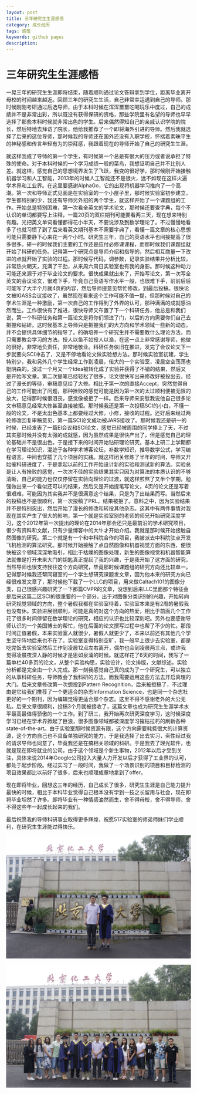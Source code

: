 ```yaml
---
layout: post
title: 三年研究生生涯感悟
category: 成长经历
tags: 感悟
keywords: github pages
description: 
---
```


# 三年研究生生涯感悟

一晃三年的研究生生涯即将结束，随着顺利通过论文答辩拿到学位，距离毕业离开母校的时间越来越近。回顾三年的研究生生活，自己非常幸运遇到自己的导师。那时候刚刚考研通过后选导师，由于本科时候在浑浑噩噩吃喝玩乐中度过，自己的成绩并不是非常出彩，所以既没有获得保研的资格，那些学院里有名望的导师也早早选择了那些本科时候就非常出色的学生。后来偶然得知自己的亲戚认识学院的院长，然后特地去拜访了院长，他给我推荐了一个即将海外引进的导师。然后我就选择了后来的这位导师，那时候我的导师还在国外还没有入职学校，怀揣着素昧平生的神秘感和传言年轻有为的崇拜感，我跟着现在的导师开始了自己的研究生生涯。

就这样我成了导师的第一个学生，有时候第一个总是有很大的压力或者说承担了特殊的使命。对于本科时候的一个学习成绩一般的菜鸟，我想证明自己并不比别人差。就这样，感觉自己的思想境界发生了飞跃，我变的很好学，那时候刚开始接触机器学习和人工智能，2013年的时候人工智能还不是很火，远不如现在这样火遍学术界和工业界。在这里要感谢AlphaGo，它的出现将机器学习推向了一个高潮。第一次和导师正式见面是在实验室的一个小屋子里，那时候实验室初步建立，学生都特别的少，我还有导师另外招的两个学生，就这样开始了一个课题组的工作。开始总是特别困难，第一次看全英文的学术论文，那时候还要查字典，每个不认识的单词都要写上注释，一篇20页的双栏期刊可能要看两三天，现在想来特别有趣。光把英文单词看懂都得花小半天，不要说涉及到数学理论了。不过慢慢地看多了也就习惯了到了后来看英文期刊基本不需要字典了，看懂一篇文章的核心思想可能只需要静下心来花一两个小时。研究生三年，自己的英语水平也间接提高了很多很多。研一的时候我们主要的工作还是应付必修课课程，而那时候我们课题组就开始了科研的任务。记得第一个研究点是导师介绍和指导的，然后相互商量一下改进的点就开始了实验的过程。那时候写代码，调参数，记录实验结果并分析比较，非常热火朝天，充满了干劲，从来周六周日实验室也有我的身影。那时候这种动力可能还来源于对于毕业论文的要求。很快成果就出来了，开始写论文，第一次写全英文的会议论文，很难下手，毕竟自己英语写作水平一般，也很难下手，前前后后可能写了大半个月就4页的内容，然后导师提意见帮忙修改，到最后投稿。很快论文被IGASS会议接收了，虽然现在看来这个工作可能不值一提，但那时候对自己的学术生涯是一种激励，第一次自己的工作得到了外界的认可，那种满满的成就感油然而生。工作很快有了推进，很快导师又布置了下一个科研任务，他总是和我们说，第一个科研任务和第一篇论文是将你们领进了门，以后的方向需要你们自己去把握和钻研。这时候基本上导师只是把握我们的大方向和学术领域一些新的动态，并不会提供具体细节的指导了。的确培养一个研究生并不需要教什么理论方法，而只需要教会学习的方法。授人以鱼不如授人以渔，在这一点上非常感谢导师，他做的很好，非常地负责任，非常地敬业。科研任务依旧在推进，发完了会议论文下一步就要向SCI冲击了，又是不停地看论文做实验想方法。那时候实验室初建，学生特别少，我和另外几个学生经常工作到凌晨，偌大的一个实验室，凌晨空空荡荡也挺阴森的。没过一个月又一个Idea被转化成了实验并获得了不错的结果，然后又是开始写文章。第二次提笔已经轻松了很多，论文很快写出来修改好被投出去，经过了漫长的等待，审稿意见给了大修。相比于第一次的直接Accept，突然觉得自己的工作可能出了问题，那种挫败的感觉可能是因为第一次的太过顺利便被无限的放大，记得那时候很沮丧，感觉像被拒了一样。后来导师来安慰我说他自己很多论文审稿意见经常大修甚至直接被拒。那时候我还是第一次投稿SCI的小白，不懂一般的论文，不是太出色基本上都要经过大修，小修，接收的过程。还好后来经过两轮修改回复审稿意见，第一篇SCI论文成功被JARS接收了。那时候我还是研一的时候，已经发表了一篇EI会议和SCI论文，感觉已经被周围的同学捧上了天，不过其实那时候并没有太强的成就感，因为虽然成果是很快产出了，但是感觉自己的理论基础并不是很出色。于是接下来的时间开始钻研理论研究，基本上研二上学期都在学习理论知识，混迹于各种学术博客论坛，补数学知识，推导数学公式，学习编程语言。中间也穿插了几个项目的实践。就这样闭关修炼了半年的时间，导师又开始催科研进度了，于是拿起以前的工作开始设计新的实验和测试新的算法。实验总是让人有挫败的感觉，一次次不佳的实验结果其实只因为对算法的本质认识的不够清晰，自己的能力也仅仅停留在实验向理论的过渡，就这样煎熬了又半个学期，勉强做出来一个看似还可以的结果，然后又是开始提笔写论文，4页的论文还是写着很艰难，可能因为其实我并不是很满意这个结果，只是为了出结果而写。当然后来的投稿也不是很顺利，第一次投稿了PRL，结果被拒了。意料之中，因为实验结果并不是特别突出，然后开始了漫长的修改和转投其他杂志。这其中有两件事情对我现在其实产生了很大的影响，第一个就是实验室别的老师的师兄开始研究深度学习，这个2012年第一次提出的理论在2014年那会还只是最前沿的学术研究项目，很少有资料和文献，只有少量博客中的大牛才开始介绍。我就是那时候开始接触自然图像的研究。第二个就是有一个和中科院合作的项目，我被派去中科院驻点开发飞机检测的算法研究。那时候开始接触了点自然图像和机器视觉方面的东西，便很快被这个领域深深地吸引，相比于枯燥的图像处理，新生的图像视觉和机器智能算法就像是打开未来大门的钥匙真正提起了我的兴趣，于是我开始了这方面的研究，当然导师也很支持我往这个方向研究，毕竟那时候课题组的研究方向还比较单一。记得那时候我还帮同寝室的一个学生想研究课题发文章，因为他本来的研究方向已经很难发文章了，那时候他下载了一个LLC的项目，用来做Caltach101的图像分类，自己很感兴趣研究了一下那篇CVPR的文章，没想到后来LLC里面那个特征会是后来这篇二区SCI的很重要的一个部分。出于对图像分类识别的兴趣，开始转向研究视觉领域的方向，整个暑假我都在实验室待着，实验室本来是有2周的暑假我也没有休。实验进展很顺利，可能是真的对这个方向的热爱，相比于前面几个工作花了很多时间停留在数学理论的研究，相应的认识也比较深刻吧。另外也要感谢导师认识的一个美国博士的帮忙，他在后面的论文撰写过程中也帮了不少的忙。那段时间正值暑假，本来实验室人就很少，暑假人就更少了，本来以前还有其他几个学生坚守阵地后来也不在了。实验室变得特别空旷，我一般早上很少去实验室，都是吃完饭去实验室然后工作到凌晨12点左右离开，偶尔也会到凌晨两三点，或许我觉得凌晨夜深人静的时候才是思如泉涌的时候。就这样花了6天的时间，我写了一篇单栏40多页的论文，从整个实验构思，实验设计，论文排版，文献综述，实验分析都是完全由一个人完成。那一刻我感觉自己真的成为了一个研究生，可以独立的从事科研任务，导师教会了我科研的方法，而我需要运用这些方法去开启真理的大门。后来文章修改第一次想投到Pattern Recognition，后来被拒稿了，不过理由是它给我们推荐了一个更适合的杂志Information Science，也是同一个杂志社更好的一个期刊，因为编辑觉得更适合那个杂志。这里不得不感谢老外的大公无私。后来文章很顺利，投稿3个月就被接收了，这篇文章也成为研究生生涯学术水平最高最值得骄傲的一个工作。到了研三，我开始再次研究深度学习，这时候深度学习已经在学术界掀起了巨浪，很多图像领域都被深度学习摧枯拉朽的刷新各种state-of-the-art。由于实验室那时候资源有限，这个方向需要耗费很大的计算资源，这个方向自己也不具备单独研究的能力，于是我选择了出去实习，索性经过我的请求导师也同意了，毕竟我还是在搞相关领域的科研。于是我去了理光软件，也就是现在即将就业的公司，由于这个领域是个新生事物，2012年以后才受到关注，具体来说2014年Google公司投入大量人力开发以后才获得了工业界的认可，都处于起步阶段。经过实习了一段时间，我做了一个场景识别的项目和目标检测的项目效果都比以前好了很多，后来也顺理成章地拿到了offer。

现在即将毕业，回想这三年的经历，自己成长了很多，研究生生涯是自己能力提升最快的时候，相比于本科毕业觉得自己根本没有学到一技之长留用与社会，现在即将毕业坦然了许多。即将毕业有一种情感油然而生，舍不得母校，舍不得导师，舍不得这些年一起成长起来的我们。

最后祝愿我的导师科研事业取得更多辉煌，祝愿517实验室的师弟师妹们学业顺利，在研究生生涯能过得快乐。

![1](/public/img/posts/master/1.JPG)

![2](/public/img/posts/master/2.JPG)